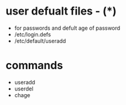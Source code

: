 # user defualt files - (*)
- for passwords and defult age of password
- /etc/login.defs
- /etc/default/useradd

# commands
- useradd 
- userdel
- chage
